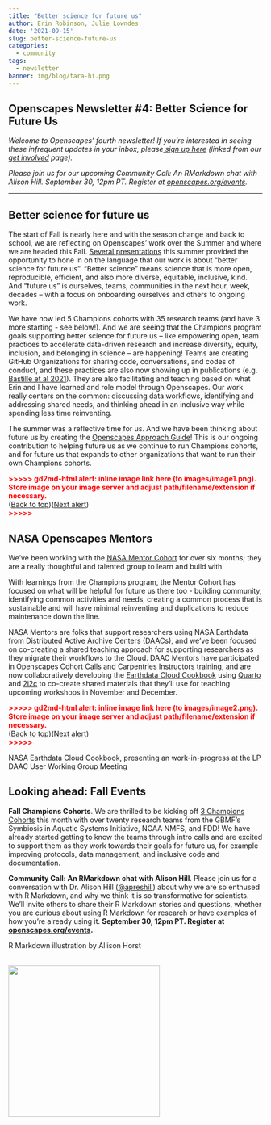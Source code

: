 ```yaml
---
title: "Better science for future us"
author: Erin Robinson, Julie Lowndes
date: '2021-09-15'
slug: better-science-future-us
categories:
  - community
tags:
  - newsletter
banner: img/blog/tara-hi.png
---
```


## Openscapes Newsletter #4: Better Science for Future Us

*Welcome to Openscapes’ fourth newsletter! If you’re interested in seeing these infrequent updates in your inbox, please[ sign up here](https://docs.google.com/forms/d/e/1FAIpQLSdgVXRp3V-w94GPWkR31RUfyBl37EphdQSlCOcnyeNlf8OLWw/viewform) (linked from our[ get involved](https://openscapes.org/contact) page).*

*Please join us for our upcoming Community Call: An RMarkdown chat with Alison Hill. September 30, 12pm PT.  Register at [openscapes.org/events](https://openscapes.github.io/events).*

---

## Better science for future us

The start of Fall is nearly here and with the season change and back to school, we are reflecting on Openscapes’ work over the Summer and where we are headed this Fall. [Several presentations](https://openscapes.github.io/events/) this summer provided the  opportunity to hone in on the language that our work is about “better science for future us”. “Better science” means science that is more open, reproducible, efficient, and also more diverse, equitable, inclusive, kind. And “future us” is ourselves, teams, communities in the next hour, week, decades – with a focus on onboarding ourselves and others to ongoing work. 

We have now led 5 Champions cohorts with 35 research teams (and have 3 more starting - see below!). And we are seeing that the Champions program goals supporting better science for future us – like empowering open, team practices to accelerate data-driven research and increase diversity, equity, inclusion, and belonging in science – are happening! Teams are creating GitHub Organizations for sharing code, conversations, and codes of conduct, and these practices are also now showing up in publications (e.g. [Bastille et al 2021](https://www.tandfonline.com/doi/full/10.1080/08920753.2021.1846155)). They are also facilitating and teaching based on what Erin and I have learned and role model through Openscapes. Our work really centers on the common: discussing data workflows, identifying and addressing shared needs, and thinking ahead in an inclusive way while spending less time reinventing. 

The summer was a reflective time for us. And we have been thinking about future us by creating the [Openscapes Approach Guide](https://openscapes.github.io/approach-guide/)! This is our ongoing contribution to helping future us as we continue to run Champions cohorts, and for future us that expands to other organizations that want to run their own Champions cohorts. 

<p id="gdcalert1" ><span style="color: red; font-weight: bold">>>>>>  gd2md-html alert: inline image link here (to images/image1.png). Store image on your image server and adjust path/filename/extension if necessary. </span><br>(<a href="#">Back to top</a>)(<a href="#gdcalert2">Next alert</a>)<br><span style="color: red; font-weight: bold">>>>>> </span></p>

## NASA Openscapes Mentors

We’ve been working with the [NASA Mentor Cohort](https://nasa-openscapes.github.io/mentors.html) for over six months; they are a really thoughtful and talented group to learn and build with. 

With learnings from the Champions program, the Mentor Cohort has focused on what will be helpful for future us there too - building community, identifying common activities and needs, creating a common process that is sustainable and will have minimal reinventing and duplications to reduce maintenance down the line. 

NASA Mentors are folks that support researchers using NASA Earthdata from Distributed Active Archive Centers (DAACs), and we’ve been focused on co-creating a shared teaching approach for supporting researchers as they migrate their workflows to the Cloud. DAAC Mentors have participated in Openscapes Cohort Calls and Carpentries Instructors training, and are now collaboratively developing the [Earthdata Cloud Cookbook](https://nasa-openscapes.github.io/earthdata-cloud-cookbook/) using [Quarto](https://quarto.org) and [2i2c](https://2i2c.org) to co-create shared materials that they’ll use for teaching upcoming workshops in November and December. 

<p id="gdcalert2" ><span style="color: red; font-weight: bold">>>>>>  gd2md-html alert: inline image link here (to images/image2.png). Store image on your image server and adjust path/filename/extension if necessary. </span><br>(<a href="#">Back to top</a>)(<a href="#gdcalert3">Next alert</a>)<br><span style="color: red; font-weight: bold">>>>>> </span></p>

NASA Earthdata Cloud Cookbook, presenting an work-in-progress at the LP DAAC User Working Group Meeting


## Looking ahead: Fall Events

**Fall Champions Cohorts**. We are thrilled to be kicking off [3 Champions Cohorts](https://openscapes.org/cohorts) this month with over twenty research teams from the GBMF’s Symbiosis in Aquatic Systems Initiative, NOAA NMFS, and FDD! We have already started getting to know the teams through intro calls and are excited to support them as they work towards their goals for future us, for example improving protocols, data management, and inclusive code and documentation. 

**Community Call: An RMarkdown chat with Alison Hill**. Please join us for a conversation with Dr. Alison Hill ([@apreshill](https://twitter.com/apreshill)) about why we are so enthused with R Markdown, and why we think it is so transformative for scientists. We’ll invite others to share their R Markdown stories and questions, whether you are curious about using R Markdown for research or have examples of how you’re already using it. **September 30, 12pm PT.  Register at [openscapes.org/events](https://openscapes.github.io/events).**

R Markdown illustration by Allison Horst



<br>
  <a> <img src="/img/blog/tara-hi.png" width="300px"></a>
<br>

